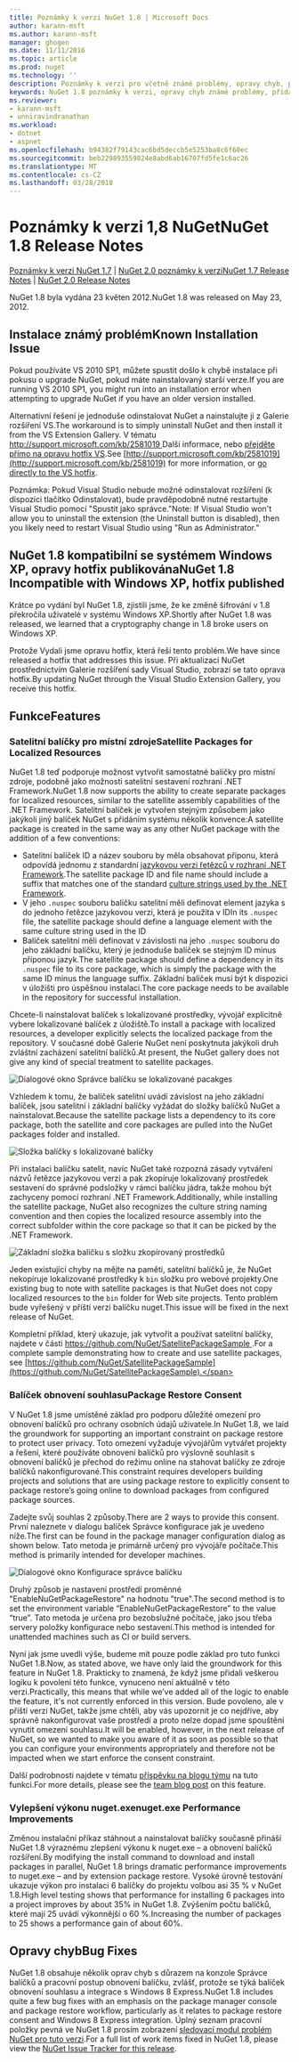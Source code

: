 ```yaml
---
title: Poznámky k verzi NuGet 1.8 | Microsoft Docs
author: karann-msft
ms.author: karann-msft
manager: ghogen
ms.date: 11/11/2016
ms.topic: article
ms.prod: nuget
ms.technology: ''
description: Poznámky k verzi pro včetně známé problémy, opravy chyb, přidaných funkcí a chcete 1.8 NuGet.
keywords: NuGet 1.8 poznámky k verzi, opravy chyb známé problémy, přidat funkce, chcete
ms.reviewer:
- karann-msft
- unniravindranathan
ms.workload:
- dotnet
- aspnet
ms.openlocfilehash: b94382f79143cac6bd5deccb5e5253ba8c6f60ec
ms.sourcegitcommit: beb229893559824e8abd6ab16707fd5fe1c6ac26
ms.translationtype: MT
ms.contentlocale: cs-CZ
ms.lasthandoff: 03/28/2018
---
```

# <a name="nuget-18-release-notes"></a><span data-ttu-id="b2a4c-104">Poznámky k verzi 1,8 NuGet</span><span class="sxs-lookup"><span data-stu-id="b2a4c-104">NuGet 1.8 Release Notes</span></span>

<span data-ttu-id="b2a4c-105">[Poznámky k verzi NuGet 1.7](../release-notes/nuget-1.7.md) | [NuGet 2.0 poznámky k verzi](../release-notes/nuget-2.0.md)</span><span class="sxs-lookup"><span data-stu-id="b2a4c-105">[NuGet 1.7 Release Notes](../release-notes/nuget-1.7.md) | [NuGet 2.0 Release Notes](../release-notes/nuget-2.0.md)</span></span>

<span data-ttu-id="b2a4c-106">NuGet 1.8 byla vydána 23 květen 2012.</span><span class="sxs-lookup"><span data-stu-id="b2a4c-106">NuGet 1.8 was released on May 23, 2012.</span></span>

## <a name="known-installation-issue"></a><span data-ttu-id="b2a4c-107">Instalace známý problém</span><span class="sxs-lookup"><span data-stu-id="b2a4c-107">Known Installation Issue</span></span>
<span data-ttu-id="b2a4c-108">Pokud používáte VS 2010 SP1, můžete spustit došlo k chybě instalace při pokusu o upgrade NuGet, pokud máte nainstalovaný starší verze.</span><span class="sxs-lookup"><span data-stu-id="b2a4c-108">If you are running VS 2010 SP1, you might run into an installation error when attempting to upgrade NuGet if you have an older version installed.</span></span>

<span data-ttu-id="b2a4c-109">Alternativní řešení je jednoduše odinstalovat NuGet a nainstalujte ji z Galerie rozšíření VS.</span><span class="sxs-lookup"><span data-stu-id="b2a4c-109">The workaround is to simply uninstall NuGet and then install it from the VS Extension Gallery.</span></span>  <span data-ttu-id="b2a4c-110">V tématu [ http://support.microsoft.com/kb/2581019 ](http://support.microsoft.com/kb/2581019) Další informace, nebo [přejděte přímo na opravu hotfix VS](http://bit.ly/vsixcertfix).</span><span class="sxs-lookup"><span data-stu-id="b2a4c-110">See [http://support.microsoft.com/kb/2581019](http://support.microsoft.com/kb/2581019) for more information, or [go directly to the VS hotfix](http://bit.ly/vsixcertfix).</span></span>

<span data-ttu-id="b2a4c-111">Poznámka: Pokud Visual Studio nebude možné odinstalovat rozšíření (k dispozici tlačítko Odinstalovat), bude pravděpodobně nutné restartujte Visual Studio pomocí "Spustit jako správce."</span><span class="sxs-lookup"><span data-stu-id="b2a4c-111">Note: If Visual Studio won't allow you to uninstall the extension (the Uninstall button is disabled), then you likely need to restart Visual Studio using "Run as Administrator."</span></span>

## <a name="nuget-18-incompatible-with-windows-xp-hotfix-published"></a><span data-ttu-id="b2a4c-112">NuGet 1.8 kompatibilní se systémem Windows XP, opravy hotfix publikována</span><span class="sxs-lookup"><span data-stu-id="b2a4c-112">NuGet 1.8 Incompatible with Windows XP, hotfix published</span></span>

<span data-ttu-id="b2a4c-113">Krátce po vydání byl NuGet 1.8, zjistili jsme, že ke změně šifrování v 1.8 překročila uživatelé v systému Windows XP.</span><span class="sxs-lookup"><span data-stu-id="b2a4c-113">Shortly after NuGet 1.8 was released, we learned that a cryptography change in 1.8 broke users on Windows XP.</span></span>

<span data-ttu-id="b2a4c-114">Protože Vydali jsme opravu hotfix, která řeší tento problém.</span><span class="sxs-lookup"><span data-stu-id="b2a4c-114">We have since released a hotfix that addresses this issue.</span></span>  <span data-ttu-id="b2a4c-115">Při aktualizaci NuGet prostřednictvím Galerie rozšíření sady Visual Studio, zobrazí se tato oprava hotfix.</span><span class="sxs-lookup"><span data-stu-id="b2a4c-115">By updating NuGet through the Visual Studio Extension Gallery, you receive this hotfix.</span></span>

## <a name="features"></a><span data-ttu-id="b2a4c-116">Funkce</span><span class="sxs-lookup"><span data-stu-id="b2a4c-116">Features</span></span>

### <a name="satellite-packages-for-localized-resources"></a><span data-ttu-id="b2a4c-117">Satelitní balíčky pro místní zdroje</span><span class="sxs-lookup"><span data-stu-id="b2a4c-117">Satellite Packages for Localized Resources</span></span>
<span data-ttu-id="b2a4c-118">NuGet 1.8 teď podporuje možnost vytvořit samostatné balíčky pro místní zdroje, podobně jako možnosti satelitní sestavení rozhraní .NET Framework.</span><span class="sxs-lookup"><span data-stu-id="b2a4c-118">NuGet 1.8 now supports the ability to create separate packages for localized resources, similar to the satellite assembly capabilities of the .NET Framework.</span></span>  <span data-ttu-id="b2a4c-119">Satelitní balíček je vytvořen stejným způsobem jako jakýkoli jiný balíček NuGet s přidáním systému několik konvence:</span><span class="sxs-lookup"><span data-stu-id="b2a4c-119">A satellite package is created in the same way as any other NuGet package with the addition of a few conventions:</span></span>

* <span data-ttu-id="b2a4c-120">Satelitní balíček ID a název souboru by měla obsahovat příponu, která odpovídá jednomu z standardní [jazykovou verzi řetězců v rozhraní .NET Framework](http://msdn.microsoft.com/goglobal/bb896001.aspx).</span><span class="sxs-lookup"><span data-stu-id="b2a4c-120">The satellite package ID and file name should include a suffix that matches one of the standard [culture strings used by the .NET Framework](http://msdn.microsoft.com/goglobal/bb896001.aspx).</span></span>
* <span data-ttu-id="b2a4c-121">V jeho `.nuspec` souboru balíčku satelitní měli definovat element jazyka s do jednoho řetězce jazykovou verzi, která je použita v ID</span><span class="sxs-lookup"><span data-stu-id="b2a4c-121">In its `.nuspec` file, the satellite package should define a language element with the same culture string used in the ID</span></span>
* <span data-ttu-id="b2a4c-122">Balíček satelitní měli definovat v závislosti na jeho `.nuspec` souboru do jeho základní balíčku, který je jednoduše balíček se stejným ID minus příponou jazyk.</span><span class="sxs-lookup"><span data-stu-id="b2a4c-122">The satellite package should define a dependency in its `.nuspec` file to its core package, which is simply the package with the same ID minus the language suffix.</span></span>  <span data-ttu-id="b2a4c-123">Základní balíček musí být k dispozici v úložišti pro úspěšnou instalaci.</span><span class="sxs-lookup"><span data-stu-id="b2a4c-123">The core package needs to be available in the repository for successful installation.</span></span>

<span data-ttu-id="b2a4c-124">Chcete-li nainstalovat balíček s lokalizované prostředky, vývojář explicitně vybere lokalizované balíček z úložiště.</span><span class="sxs-lookup"><span data-stu-id="b2a4c-124">To install a package with localized resources, a developer explicitly selects the localized package from the repository.</span></span> <span data-ttu-id="b2a4c-125">V současné době Galerie NuGet není poskytnuta jakýkoli druh zvláštní zacházení satelitní balíčků.</span><span class="sxs-lookup"><span data-stu-id="b2a4c-125">At present, the NuGet gallery does not give any kind of special treatment to satellite packages.</span></span>

![Dialogové okno Správce balíčku se lokalizované pacakges](./media/dlg-w-loc-packs.png)

<span data-ttu-id="b2a4c-127">Vzhledem k tomu, že balíček satelitní uvádí závislost na jeho základní balíček, jsou satelitní i základní balíčky vyžádat do složky balíčků NuGet a nainstalovat.</span><span class="sxs-lookup"><span data-stu-id="b2a4c-127">Because the satellite package lists a dependency to its core package, both the satellite and core packages are pulled into the NuGet packages folder and installed.</span></span>

![Složka balíčky s lokalizované balíčky](./media/fldr-loc-packs.png)

<span data-ttu-id="b2a4c-129">Při instalaci balíčku satelit, navíc NuGet také rozpozná zásady vytváření názvů řetězce jazykovou verzi a pak zkopíruje lokalizovaný prostředek sestavení do správné podsložky v rámci balíčku jádra, takže mohou být zachyceny pomocí rozhraní .NET Framework.</span><span class="sxs-lookup"><span data-stu-id="b2a4c-129">Additionally, while installing the satellite package, NuGet also recognizes the culture string naming convention and then copies the localized resource assembly into the correct subfolder within the core package so that it can be picked by the .NET Framework.</span></span>

![Základní složka balíčku s složku zkopírovaný prostředků](./media/fldr-copied-loc.png)

<span data-ttu-id="b2a4c-131">Jeden existující chyby na mějte na paměti, satelitní balíčků je, že NuGet nekopíruje lokalizované prostředky k `bin` složku pro webové projekty.</span><span class="sxs-lookup"><span data-stu-id="b2a4c-131">One existing bug to note with satellite packages is that NuGet does not copy localized resources to the `bin` folder for Web site projects.</span></span>  <span data-ttu-id="b2a4c-132">Tento problém bude vyřešený v příští verzi balíčku nuget.</span><span class="sxs-lookup"><span data-stu-id="b2a4c-132">This issue will be fixed in the next release of NuGet.</span></span>

<span data-ttu-id="b2a4c-133">Kompletní příklad, který ukazuje, jak vytvořit a používat satelitní balíčky, najdete v části [ https://github.com/NuGet/SatellitePackageSample ](https://github.com/NuGet/SatellitePackageSample).</span><span class="sxs-lookup"><span data-stu-id="b2a4c-133">For a complete sample demonstrating how to create and use satellite packages, see [https://github.com/NuGet/SatellitePackageSample](https://github.com/NuGet/SatellitePackageSample).</span></span>

### <a name="package-restore-consent"></a><span data-ttu-id="b2a4c-134">Balíček obnovení souhlasu</span><span class="sxs-lookup"><span data-stu-id="b2a4c-134">Package Restore Consent</span></span>
<span data-ttu-id="b2a4c-135">V NuGet 1.8 jsme umístěné základ pro podporu důležité omezení pro obnovení balíčků pro ochrany osobních údajů uživatele.</span><span class="sxs-lookup"><span data-stu-id="b2a4c-135">In NuGet 1.8, we laid the groundwork for supporting an important constraint on package restore to protect user privacy.</span></span> <span data-ttu-id="b2a4c-136">Toto omezení vyžaduje vývojářům vytvářet projekty a řešení, které používáte obnovení balíčků pro výslovně souhlasit s obnovení balíčků je přechod do režimu online na stahovat balíčky ze zdroje balíčků nakonfigurované.</span><span class="sxs-lookup"><span data-stu-id="b2a4c-136">This constraint requires developers building projects and solutions that are using package restore to explicitly consent to package restore’s going online to download packages from configured package sources.</span></span>

<span data-ttu-id="b2a4c-137">Zadejte svůj souhlas 2 způsoby.</span><span class="sxs-lookup"><span data-stu-id="b2a4c-137">There are 2 ways to provide this consent.</span></span> <span data-ttu-id="b2a4c-138">První naleznete v dialogu balíček Správce konfigurace jak je uvedeno níže.</span><span class="sxs-lookup"><span data-stu-id="b2a4c-138">The first can be found in the package manager configuration dialog as shown below.</span></span>  <span data-ttu-id="b2a4c-139">Tato metoda je primárně určený pro vývojáře počítače.</span><span class="sxs-lookup"><span data-stu-id="b2a4c-139">This method is primarily intended for developer machines.</span></span>

![Dialogové okno Konfigurace správce balíčku](./media/pr-consent-configdlg.png)

<span data-ttu-id="b2a4c-141">Druhý způsob je nastavení prostředí proměnné "EnableNuGetPackageRestore" na hodnotu "true".</span><span class="sxs-lookup"><span data-stu-id="b2a4c-141">The second method is to set the environment variable “EnableNuGetPackageRestore” to the value “true”.</span></span>  <span data-ttu-id="b2a4c-142">Tato metoda je určena pro bezobslužné počítače, jako jsou třeba servery položky konfigurace nebo sestavení.</span><span class="sxs-lookup"><span data-stu-id="b2a4c-142">This method is intended for unattended machines such as CI or build servers.</span></span>

<span data-ttu-id="b2a4c-143">Nyní jak jsme uvedli výše, budeme mít pouze podle základ pro tuto funkci NuGet 1.8.</span><span class="sxs-lookup"><span data-stu-id="b2a4c-143">Now, as stated above, we have only laid the groundwork for this feature in NuGet 1.8.</span></span>  <span data-ttu-id="b2a4c-144">Prakticky to znamená, že když jsme přidali veškerou logiku k povolení této funkce, vynuceno není aktuálně v této verzi.</span><span class="sxs-lookup"><span data-stu-id="b2a4c-144">Practically, this means that while we’ve added all of the logic to enable the feature, it's not currently enforced in this version.</span></span> <span data-ttu-id="b2a4c-145">Bude povoleno, ale v příští verzi NuGet, takže jsme chtěli, aby vás upozornit je co nejdříve, aby správně nakonfigurovat vaše prostředí a proto nelze dopad jsme spouštění vynutit omezení souhlasu.</span><span class="sxs-lookup"><span data-stu-id="b2a4c-145">It will be enabled, however, in the next release of NuGet, so we wanted to make you aware of it as soon as possible so that you can configure your environments appropriately and therefore not be impacted when we start enforce the consent constraint.</span></span>

<span data-ttu-id="b2a4c-146">Další podrobnosti najdete v tématu [příspěvku na blogu týmu](http://blog.nuget.org/20120518/package-restore-and-consent.html) na tuto funkci.</span><span class="sxs-lookup"><span data-stu-id="b2a4c-146">For more details, please see the [team blog post](http://blog.nuget.org/20120518/package-restore-and-consent.html) on this feature.</span></span>

### <a name="nugetexe-performance-improvements"></a><span data-ttu-id="b2a4c-147">Vylepšení výkonu nuget.exe</span><span class="sxs-lookup"><span data-stu-id="b2a4c-147">nuget.exe Performance Improvements</span></span>
<span data-ttu-id="b2a4c-148">Změnou instalační příkaz stáhnout a nainstalovat balíčky současně přináší NuGet 1.8 výraznému zlepšení výkonu k nuget.exe – a obnovení balíčků rozšíření.</span><span class="sxs-lookup"><span data-stu-id="b2a4c-148">By modifying the install command to download and install packages in parallel, NuGet 1.8 brings dramatic performance improvements to nuget.exe – and by extension package restore.</span></span>  <span data-ttu-id="b2a4c-149">Vysoké úrovně testování ukazuje výkon pro instalaci 6 balíčky do projektu volbou asi 35 % v NuGet 1.8.</span><span class="sxs-lookup"><span data-stu-id="b2a4c-149">High level testing shows that performance for installing 6 packages into a project improves by about 35% in NuGet 1.8.</span></span>  <span data-ttu-id="b2a4c-150">Zvýšením počtu balíčků, které mají 25 uvádí výkonnější o 60 %.</span><span class="sxs-lookup"><span data-stu-id="b2a4c-150">Increasing the number of packages to 25 shows a performance gain of about 60%.</span></span>

## <a name="bug-fixes"></a><span data-ttu-id="b2a4c-151">Opravy chyb</span><span class="sxs-lookup"><span data-stu-id="b2a4c-151">Bug Fixes</span></span>
<span data-ttu-id="b2a4c-152">NuGet 1.8 obsahuje několik oprav chyb s důrazem na konzole Správce balíčků a pracovní postup obnovení balíčku, zvlášť, protože se týká balíček obnovení souhlasu a integrace s Windows 8 Express.</span><span class="sxs-lookup"><span data-stu-id="b2a4c-152">NuGet 1.8 includes quite a few bug fixes with an emphasis on the package manager console and package restore workflow, particularly as it relates to package restore consent and Windows 8 Express integration.</span></span>
<span data-ttu-id="b2a4c-153">Úplný seznam pracovní položky pevná ve NuGet 1.8 prosím zobrazení [sledovací modul problém NuGet pro tuto verzi](http://nuget.codeplex.com/workitem/list/advanced?keyword=&status=Closed&type=All&priority=All&release=NuGet%201.8&assignedTo=All&component=All&sortField=Votes&sortDirection=Descending&page=0).</span><span class="sxs-lookup"><span data-stu-id="b2a4c-153">For a full list of work items fixed in NuGet 1.8, please view the [NuGet Issue Tracker for this release](http://nuget.codeplex.com/workitem/list/advanced?keyword=&status=Closed&type=All&priority=All&release=NuGet%201.8&assignedTo=All&component=All&sortField=Votes&sortDirection=Descending&page=0).</span></span>
